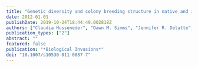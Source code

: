 ```yaml
---
title: "Genetic diversity and colony breeding structure in native and introduced ranges of the Formosan subterranean termite, Coptotermes formosanus"
date: 2012-01-01
publishDate: 2019-10-24T18:44:49.002818Z
authors: ["Claudia Husseneder", "Dawn M. Simms", "Jennifer R. Delatte", "Changlu Wang", "J. Kenneth Grace", "Edward L. Vargo"]
publication_types: ["2"]
abstract: ""
featured: false
publication: "*Biological Invasions*"
doi: "10.1007/s10530-011-0087-7"
---
```


